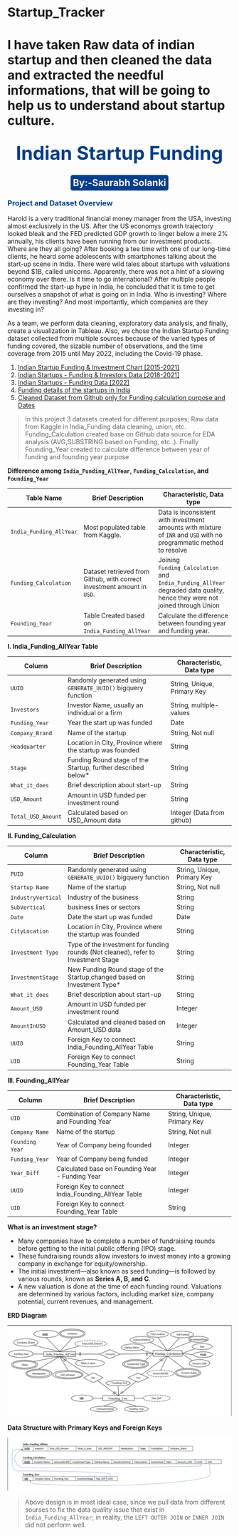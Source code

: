 # Startup_Tracker
I have taken Raw data of indian startup and then cleaned the data and extracted the needful informations, that will be going to help us to understand about startup culture. 
=======
## **<span style="color:#023e8a;font-size:200%"><center>Indian Startup Funding</center></span>**
## **<center><span style="color:#FEF1FE;background-color:#023e8a;border-radius: 5px;padding: 5px">By:-Saurabh Solanki</span></center>**

### **<span id="EDA" style="color:#023e8a;">Project and Dataset Overview</span>**

Harold is a very traditional financial money manager from the USA, investing almost exclusively in the US. After the US economys growth trajectory looked bleak and the FED predicted GDP growth to linger below a mere 2% annually, his clients have been running from our investment products. Where are they all going? After booking a tee time with one of our long-time clients, he heard some adolescents with smartphones talking about the start-up scene in India. There were wild tales about startups with valuations beyond $1B, called unicorns. Apparently, there was not a hint of a slowing economy over there. Is it time to go international? After multiple people confirmed the start-up hype in India, he concluded that it is time to get ourselves a snapshot of what is going on in India. Who is investing? Where are they investing? And most importantly, which companies are they investing in? 

As a team, we perform data cleaning, exploratory data analysis, and finally, create a visualization in Tableau. Also, we chose the Indian Startup Funding dataset collected from multiple sources because of the varied types of funding covered, the sizable number of observations, and the time coverage from 2015 until May 2022, including the Covid-19 phase.

1.   [Indian Startup Funding & Investment Chart [2015-2021]](https://trak.in/india-startup-funding-investment-2015/)
2.   [Indian Startups - Funding & Investors Data [2018-2021]](https://www.kaggle.com/datasets/omkargowda/indian-startups-funding-data)
4.   [Indian Startups - Funding Data [2022]](https://www.kaggle.com/datasets/omkargowda/indian-startups-funding-data-januarymay-2022)
5.   [Funding details of the startups in India](https://www.kaggle.com/datasets/sudalairajkumar/indian-startup-funding)
6.   [Cleaned Dataset from Github only for Funding calculation purpose and Dates](https://github.com/Satyampd/Startups-in-India-EDA/blob/master/dataset.csv)


> In this project 3 datasets created for different purposes; Raw data from Kaggle in India_Funding data cleaning, union, etc. Funding_Calculation created base on Github data source for EDA analysis (AVG,SUBSTRING based on Funding, etc..). Finally Founding_Year created to calculate difference between year of funding and founding year purpose

**Difference among `India_Funding_AllYear`, `Funding_Calculation`, and `Founding_Year`**

| Table Name      | Brief Description | Characteristic, Data type   |
| ----------- | ----------------  | ----------- |
| `India_Funding_AllYear`      |  Most populated table from Kaggle. | Data is inconsistent with investment amounts with mixture of `INR` and `USD` with no programmatic method to resolve |
| `Funding_Calculation`   | Dataset retrieved from Github, with correct investment amount in `USD`.  | Joining `Funding_Calculation` and `India_Funding_AllYear` degraded data quality, hence they were not joined through Union |
| `Founding_Year` | Table Created based on `India_Funding_AllYear` | Calculate the difference between founding year and funding year. |

**I. India_Funding_AllYear Table**

| Column      | Brief Description | Characteristic, Data type   |
| ----------- | ----------------  | ----------- |
| `UUID`      |  Randomly generated using `GENERATE_UUID()` bigquery function      |  String, Unique, Primary Key           |
| `Investors`   | Investor Name, usually an individual or a firm            |  String, multiple-values |
| `Funding_Year` | Year the start up was funded | Date |
| `Company_Brand` | Name of the startup | String, Not null |
| `Headquarter` | Location in City, Province where the startup was founded | String |
| `Stage` | Funding Round stage of the Startup, further described below* | String |
| `What_it_does` | Brief description about start-up | String |
| `USD_Amount` | Amount in USD funded per investment round | String |
| `Total_USD_Amount` | Calculated based on USD_Amount data | Integer (Data from github) |


**II. Funding_Calculation**

| Column      | Brief Description | Characteristic, Data type   |
| ----------- | ----------------  | ----------- |
| `PUID`      |  Randomly generated using `GENERATE_UUID()` bigquery function      |  String, Unique, Primary Key           |
| `Startup Name`   | Name of the startup  | String, Not null |
| `IndustryVertical` | Industry of the business | String |
| `SubVertical` | business lines or sectors | String |
| `Date` | Date the start up was funded | Date  |
| `CityLocation` | Location in City, Province where the startup was founded | String |
| `Investment Type` | Type of the investment for funding rounds (Not cleaned), refer to Investment Stage | String |
| `InvestmentStage` | New Funding Round stage of the Startup,changed based on Investment Type* | String |
| `What_it_does` | Brief description about start-up | String |
| `Amount_USD` | Amount in USD funded per investment round | Integer |
| `AmountInUSD` | Calculated and cleaned based on Amount_USD data | Integer |
| `UUID` | Foreign Key to connect India_Founding_AllYear Table  | String  |
| `UID` | Foreign Key to connect Founding_Year Table  | String  |

**III. Founding_AllYear**

| Column      | Brief Description | Characteristic, Data type   |
| ----------- | ----------------  | ----------- |
| `UID`      |  Combination of Company Name and Founding Year |  String, Unique, Primary Key           |
| `Company Name`   | Name of the startup  | String, Not null |
| `Founding Year` | Year of Company being founded | Integer |
| `Funding_Year` | Year of Company being funded | Integer |
| `Year_Diff` | Calculated base on Founding Year - Funding Year | Integer  |
| `UUID` | Foreign Key to connect India_Founding_AllYear Table | Integer  |
| `UID` | Foreign Key to connect Founding_Year Table  | String  |

**What is an investment stage?**
 
*   Many companies have to complete a number of fundraising rounds before getting to the initial public offering (IPO) stage.
*   These fundraising rounds allow investors to invest money into a growing company in exchange for equity/ownership.
*   The initial investment—also known as seed funding—is followed by various rounds, known as **Series A, B, and C**.
*  A new valuation is done at the time of each funding round.
Valuations are determined by various factors, including market size, company potential, current revenues, and management.

**ERD Diagram**

[![Image Title](image.png)](https://github.com/100rabhsolanki/Startup_Tracker/issues/1)

**Data Structure with Primary Keys and Foreign Keys**

[![Another Image](image-1.png)](https://github.com/100rabhsolanki/Startup_Tracker/issues/2)

>Above design is in most ideal case, since we pull data from different sourses to fix the data quality issue that exist in `India_Funding_AllYear`; in reality, the `LEFT OUTER JOIN` or `INNER JOIN` did not perform well.
